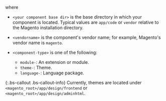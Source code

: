 where

*  `<your component base dir>` is the base directory in which your component is located. Typical values are `app/code` or `vendor` relative to the Magento installation directory.
*  `<vendorname>` is the component's vendor name; for example, Magento's vendor name is `magento`.
*  `<component-type>` is one of the following:

   *  `module-`: An extension or module.
   *  `theme-`: Theme.
   *  `language-`: Language package.

{:.bs-callout .bs-callout-info}
Currently, themes are located under `<magento_root>/app/design/frontend` or `<magento_root>/app/design/adminhtml`.
